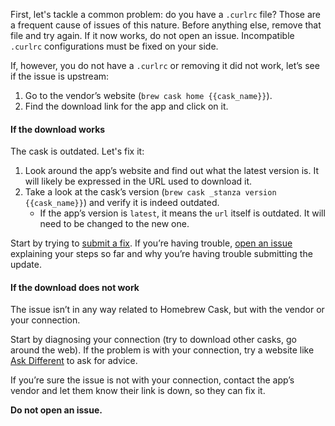 First, let's tackle a common problem: do you have a `.curlrc` file? Those are a frequent cause of issues of this nature. Before anything else, remove that file and try again. If it now works, do not open an issue. Incompatible `.curlrc` configurations must be fixed on your side.

If, however, you do not have a `.curlrc` or removing it did not work, let’s see if the issue is upstream:

1. Go to the vendor’s website (`brew cask home {{cask_name}}`).
2. Find the download link for the app and click on it.

#### If the download works

The cask is outdated. Let's fix it:

1. Look around the app’s website and find out what the latest version is. It will likely be expressed in the URL used to download it.
2. Take a look at the cask’s version (`brew cask _stanza version {{cask_name}}`) and verify it is indeed outdated.
    * If the app’s version is `latest`, it means the `url` itself is outdated. It will need to be changed to the new one.

Start by trying to [submit a fix](https://github.com/Homebrew/homebrew-cask/blob/master/CONTRIBUTING.md#updating-a-cask). If you’re having trouble, [open an issue](https://github.com/Homebrew/homebrew-cask/issues/new?template=01_bug_report.md) explaining your steps so far and why you’re having trouble submitting the update.

#### If the download does not work

The issue isn’t in any way related to Homebrew Cask, but with the vendor or your connection.

Start by diagnosing your connection (try to download other casks, go around the web). If the problem is with your connection, try a website like [Ask Different](https://apple.stackexchange.com/) to ask for advice.

If you’re sure the issue is not with your connection, contact the app’s vendor and let them know their link is down, so they can fix it.

**Do not open an issue.**
